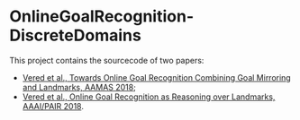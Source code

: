 # OnlineGoalRecognition-DiscreteDomains

This project contains the sourcecode of two papers:

- [Vered et al., Towards Online Goal Recognition Combining Goal Mirroring and Landmarks, AAMAS 2018](http://www.meneguzzi.eu/felipe/pubs/aamas-online-landmark-2018.pdf);
- [Vered et al., Online Goal Recognition as Reasoning over Landmarks, AAAI/PAIR 2018](https://www.aaai.org/ocs/index.php/WS/AAAIW18/paper/viewPaper/17188).
